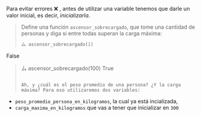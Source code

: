 Para evitar errores :x: , antes de utilizar una variable tenemos que darle un valor inicial, es decir, _inicializarla_. 

> Define una función `ascensor_sobrecargado`, que tome una cantidad de personas y diga si entre todas superan la carga máxima:
>
> ```python
> ム ascensor_sobrecargado(1)
False
> ム ascensor_sobrecargado(100)
True
> ```
>
> Ah, y ¿cuál es el peso promedio de una persona? ¿Y la carga máxima? Para eso utilizaremos dos variables:
>
* `peso_promedio_persona_en_kilogramos`, la cual ya está incializada,
* `carga_maxima_en_kilogramos` que vas a tener que inicializar en `300` 